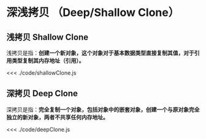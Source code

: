 # 深浅拷贝 （Deep/Shallow Clone）

## 浅拷贝 Shallow Clone

浅拷贝是指：**创建一个新对象，这个对象对于基本数据类型直接复制其值，对于引用类型复制其内存地址（引用）。**

<<< ./code/shallowClone.js

## 深拷贝 Deep Clone

深拷贝是指：**完全复制一个对象，包括对象中的嵌套对象，创建一个与原对象完全独立的新对象，两者不共享任何内存地址。**

<<< ./code/deepClone.js
